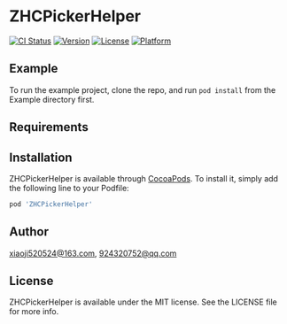 # ZHCPickerHelper

[![CI Status](https://img.shields.io/travis/xiaoji520524@163.com/ZHCPickerHelper.svg?style=flat)](https://travis-ci.org/xiaoji520524@163.com/ZHCPickerHelper)
[![Version](https://img.shields.io/cocoapods/v/ZHCPickerHelper.svg?style=flat)](https://cocoapods.org/pods/ZHCPickerHelper)
[![License](https://img.shields.io/cocoapods/l/ZHCPickerHelper.svg?style=flat)](https://cocoapods.org/pods/ZHCPickerHelper)
[![Platform](https://img.shields.io/cocoapods/p/ZHCPickerHelper.svg?style=flat)](https://cocoapods.org/pods/ZHCPickerHelper)

## Example

To run the example project, clone the repo, and run `pod install` from the Example directory first.

## Requirements

## Installation

ZHCPickerHelper is available through [CocoaPods](https://cocoapods.org). To install
it, simply add the following line to your Podfile:

```ruby
pod 'ZHCPickerHelper'
```

## Author

xiaoji520524@163.com, 924320752@qq.com

## License

ZHCPickerHelper is available under the MIT license. See the LICENSE file for more info.
